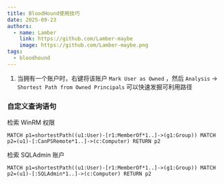 ```yaml
---
title: BloodHound使用技巧
date: 2025-09-23
authors:
  - name: Lamber
    link: https://github.com/Lamber-maybe
    image: https://github.com/Lamber-maybe.png
tags:
  - bloodhound
---
```



1. 当拥有一个账户时，右键将该账户 `Mark User as Owned` ，然后 `Analysis` -> `Shortest Path from Owned Principals` 可以快速发掘可利用路径


### 自定义查询语句


检索 WinRM 权限

```cypher
MATCH p1=shortestPath((u1:User)-[r1:MemberOf*1..]->(g1:Group)) MATCH p2=(u1)-[:CanPSRemote*1..]->(c:Computer) RETURN p2
```

检索 SQLAdmin 账户

```cypher
MATCH p1=shortestPath((u1:User)-[r1:MemberOf*1..]->(g1:Group)) MATCH p2=(u1)-[:SQLAdmin*1..]->(c:Computer) RETURN p2
```